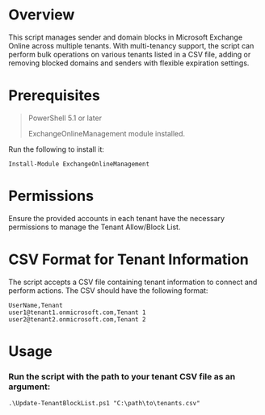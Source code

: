 # Overview
This script manages sender and domain blocks in Microsoft Exchange Online across multiple tenants. With multi-tenancy support, the script can perform bulk operations on various tenants listed in a CSV file, adding or removing blocked domains and senders with flexible expiration settings.

# Prerequisites
> PowerShell 5.1 or later
> 
> ExchangeOnlineManagement module installed.

Run the following to install it:

```
Install-Module ExchangeOnlineManagement
```
# Permissions
Ensure the provided accounts in each tenant have the necessary permissions to manage the Tenant Allow/Block List.

# CSV Format for Tenant Information
The script accepts a CSV file containing tenant information to connect and perform actions. The CSV should have the following format:

```
UserName,Tenant
user1@tenant1.onmicrosoft.com,Tenant 1
user2@tenant2.onmicrosoft.com,Tenant 2
```

# Usage
### Run the script with the path to your tenant CSV file as an argument:


```
.\Update-TenantBlockList.ps1 "C:\path\to\tenants.csv"
```
